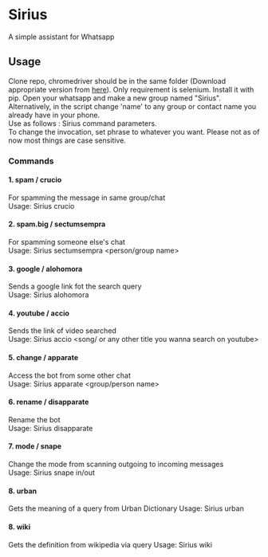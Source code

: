 # Sirius
A simple assistant for Whatsapp

## Usage
Clone repo, chromedriver should be in the same folder (Download appropriate version from [here](https://chromedriver.chromium.org/downloads)). Only requirement is selenium. Install it with pip. Open your whatsapp and make a new group named "Sirius".
Alternatively, in the script change 'name' to any group or contact name you already have in your phone.  
Use as follows : Sirius command parameters.  
To change the invocation, set phrase to whatever you want. Please not as of now most things are case sensitive.

### Commands 
#### 1. spam / crucio 
For spamming the message in same group/chat  
Usage: Sirius crucio <message> <count>

#### 2. spam.big / sectumsempra
For spamming someone else's chat  
Usage: Sirius sectumsempra <person/group name> <message> <count>

#### 3. google / alohomora
Sends a google link fot the search query  
Usage: Sirius alohomora <query>

#### 4. youtube / accio
Sends the link of video searched  
Usage: Sirius accio <song/ or any other title you wanna search on youtube>

#### 5. change / apparate
Access the bot from some other chat  
Usage: Sirius apparate <group/person name>

#### 6. rename / disapparate
Rename the bot  
Usage: Sirius disapparate <new name>

#### 7. mode / snape
Change the mode from scanning outgoing to incoming messages  
Usage: Sirius snape <name> in/out

#### 8. urban
Gets the meaning of a query from Urban Dictionary
Usage: Sirius urban <query>
  
#### 8. wiki
Gets the definition from wikipedia via query
Usage: Sirius wiki <query>
